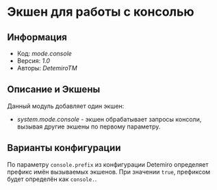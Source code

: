 # Экшен для работы с консолью

## Информация

* Код: *mode.console*
* Версия: *1.0*
* Авторы: *DetemiroTM*

## Описание и Экшены

Данный модуль добавляет один экшен: 

* *system.mode.console* - экшен обрабатывает запросы консоли, вызывая другие экшены по первому параметру.

## Варианты конфигурации

По параметру `console.prefix` из конфигурации Detemiro определяет префикс имён вызываемых экшенов. 
При значении `true`, префиксом будет определён как `console.`.